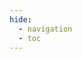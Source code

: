 ```yaml
---
hide:
  - navigation
  - toc
---
```

<!-- hiding "Index" -->
<style>
.md-typeset h1, .md-content__button {
  display: none;
}
</style>

<!-- ### [Return to Join page](/Join)

## C++/Python programmer

**Software Developer Volunteer**  
Carboncopies Foundation

**About Carboncopies Foundation**

The Carboncopies Foundation is an international nonprofit organization dedicated to advancing the science and technology of whole brain emulation \- the process of transferring the structure and functions of a brain from its original substrate to another computational substrate of a neural prosthesis. Founded by neuroscientists and technologists, we serve as a nexus for research collaboration, education, and public discourse on the path toward preserving and extending human cognition.

Our work spans multiple disciplines including neuroscience, computer science, nanotechnology, and philosophy. Through workshops, webinars, publications, and community building, we bring together researchers, students, and enthusiasts who share our vision of developing technologies that may one day allow for the precise mapping and functional recreation of neural architectures. We believe that whole brain emulation represents not only a profound scientific challenge but also a potential pathway to extending human experience, knowledge, and consciousness beyond current biological limitations.

For over 15 years, we have been at the forefront of research and development in this field, fostering collaboration between leading neuroscientists, technologists, and visionaries who share our mission. Our efforts have been powered by a dedicated community—over 100 volunteers have contributed to our initiatives over the years, with 30+ actively driving our programs forward today.

**Position Overview**

We're seeking a skilled volunteer programmer with experience in C++ and/or Python to help develop, maintain, and improve our software projects and technical infrastructure.

**Key Responsibilities**:

* Write clean, efficient code in C++ and/or Python for various foundation projects  
* Debug existing software and fix identified issues  
* Implement new features and functionality based on project requirements  
* Document code and maintain technical documentation  
* Collaborate with other technical volunteers and research team members  
* Assist with code reviews and testing

**Qualifications**:

* Proficiency in C++ and/or Python programming  
* Experience with version control systems (e.g., Git)  
* Understanding of software development best practices  
* Problem-solving skills and attention to detail  
* Ability to work independently with minimal supervision  
* Interest in brain science, neural technologies, or whole brain emulation is a plus


**Time Commitment**  
Approximately 5-10 hours per week, with flexibility on scheduling.

**Benefits**:

* Apply programming skills to meaningful projects  
* Build portfolio of work in a collaborative environment  
* We are able to coordinate with university programs on carrying out credit-earning student internships in association with the Carboncopies Foundation.  
* Contribute to cutting-edge research in an emerging field  
* Collaborate with other developers and researchers  
* Potential for co-authorship on publications  
* Expand your professional network in the neuroscience and technology communities  
* Attend our events and webinars at no cost  
* Letter of recommendation upon successful completion of 6 months of service

**How to Apply**  
If our mission resonates with you, we encourage you to get involved. To apply for a volunteer position, please send your resume and a brief statement outlining your interest to onboarding@carboncopies.org with "C++/Python programmer" in the subject line.

Alternatively, apply through our form at: [https://carboncopies.org/apply](https://carboncopies.org/apply)

The Carboncopies Foundation is committed to diversity and welcomes applications from all qualified individuals regardless of race, color, religion, gender, sexual orientation, national origin, age, disability, or veteran status.

### [Return to Join page](/Join) -->
